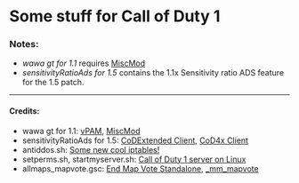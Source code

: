 # Some stuff for Call of Duty 1
### Notes:
- *wawa gt for 1.1* requires [MiscMod](https://cod.pm/guide/d0da8d/installing-and-configuring-codam-miscmod)
- *sensitivityRatioAds for 1.5* contains the 1.1x Sensitivity ratio ADS feature for the 1.5 patch.
___
#### Credits:
- wawa gt for 1.1: [vPAM](https://github.com/v-cod/vPAM), [MiscMod](https://github.com/cato-a/CoDaM_MiscMod)
- sensitivityRatioAds for 1.5: [CoDExtended Client](https://github.com/xtnded/codextended-client), [CoD4x Client](https://github.com/callofduty4x/CoD4x_Client_pub)
- antiddos.sh: [Some new cool iptables!](http://icculus.org/pipermail/cod/2012-March/016004.html)
- setperms.sh, startmyserver.sh: [Call of Duty 1 server on Linux](https://cod.pm/guide/a7a40b/call-of-duty-1-server-on-linux-installing-and-configuring)
- allmaps_mapvote.gsc: [End Map Vote Standalone](https://www.gamefront.com/games/call-of-duty-2/file/end-map-vote-standalone), [_mm_mapvote](https://github.com/cato-a/CoDaM_MiscMod/blob/main/___CoDaM_MiscMod/codam/_mm_mapvote.gsc)
